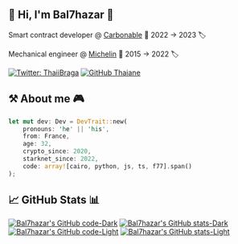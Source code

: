 ## 🤖 Hi, I'm Bal7hazar 👋

Smart contract developer @ [Carbonable](https://www.carbonable.io/) 📅 2022 → 2023 🏷️

Mechanical engineer @ [Michelin](https://www.michelin.com/) 📅 2015 → 2022 🏷️

[![Twitter: ThaiiBraga](https://img.shields.io/twitter/follow/bal7hazar?style=social)](https://twitter.com/bal7hazar)
[![GitHub Thaiane](https://img.shields.io/github/followers/bal7hazar?label=follow&style=social)](https://github.com/bal7hazar)

## ⚒️ About me 🎮

```rust
let mut dev: Dev = DevTrait::new(
    pronouns: 'he' || 'his',
    from: France,
    age: 32,
    crypto_since: 2020,
    starknet_since: 2022,
    code: array![cairo, python, js, ts, f77].span()
);
```

## 📈 GitHub Stats 📊

[![Bal7hazar's GitHub code-Dark](https://github-readme-stats.vercel.app/api/top-langs/?username=bal7hazar&show_icons=true&theme=dark&line_height=27&hide_progress=true&count_private=true&langs_count=3&hide=html,javascript,css#gh-dark-mode-only)](https://github.com/bal7hazar#gh-dark-mode-only)
[![Bal7hazar's GitHub stats-Dark](https://github-readme-stats.vercel.app/api?username=bal7hazar&show_icons=true&theme=dark&line_height=27#gh-dark-mode-only)](https://github.com/bal7hazar#gh-dark-mode-only)
[![Bal7hazar's GitHub code-Light](https://github-readme-stats.vercel.app/api/top-langs/?username=bal7hazar&show_icons=true&theme=default&line_height=27&hide_progress=true&count_private=true&langs_count=3&hide=html,javascript,css#gh-light-mode-only)](https://github.com/bal7hazar#gh-light-mode-only)
[![Bal7hazar's GitHub stats-Light](https://github-readme-stats.vercel.app/api?username=bal7hazar&show_icons=true&theme=default&line_height=27#gh-light-mode-only)](https://github.com/bal7hazar#gh-light-mode-only)